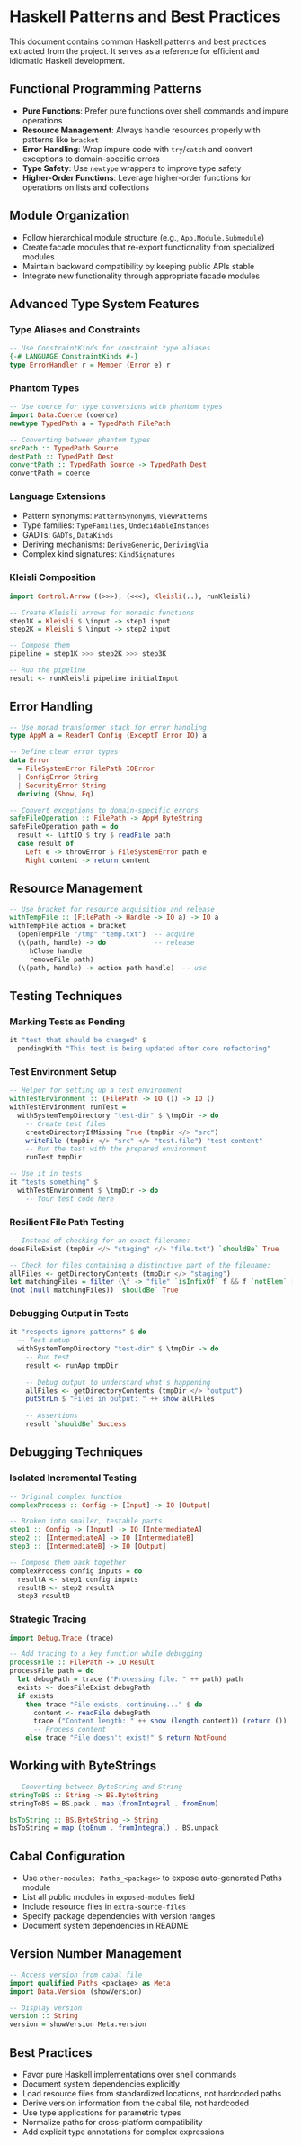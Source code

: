 # Haskell Patterns and Best Practices

This document contains common Haskell patterns and best practices extracted from the project. It serves as a reference for efficient and idiomatic Haskell development.

## Functional Programming Patterns

- **Pure Functions**: Prefer pure functions over shell commands and impure operations
- **Resource Management**: Always handle resources properly with patterns like `bracket`
- **Error Handling**: Wrap impure code with `try`/`catch` and convert exceptions to domain-specific errors
- **Type Safety**: Use `newtype` wrappers to improve type safety
- **Higher-Order Functions**: Leverage higher-order functions for operations on lists and collections

## Module Organization

- Follow hierarchical module structure (e.g., `App.Module.Submodule`)
- Create facade modules that re-export functionality from specialized modules
- Maintain backward compatibility by keeping public APIs stable
- Integrate new functionality through appropriate facade modules

## Advanced Type System Features

### Type Aliases and Constraints

```haskell
-- Use ConstraintKinds for constraint type aliases
{-# LANGUAGE ConstraintKinds #-}
type ErrorHandler r = Member (Error e) r
```

### Phantom Types

```haskell
-- Use coerce for type conversions with phantom types
import Data.Coerce (coerce)
newtype TypedPath a = TypedPath FilePath

-- Converting between phantom types
srcPath :: TypedPath Source
destPath :: TypedPath Dest
convertPath :: TypedPath Source -> TypedPath Dest
convertPath = coerce
```

### Language Extensions

- Pattern synonyms: `PatternSynonyms`, `ViewPatterns`
- Type families: `TypeFamilies`, `UndecidableInstances`
- GADTs: `GADTs`, `DataKinds`
- Deriving mechanisms: `DeriveGeneric`, `DerivingVia`
- Complex kind signatures: `KindSignatures`

### Kleisli Composition

```haskell
import Control.Arrow ((>>>), (<<<), Kleisli(..), runKleisli)

-- Create Kleisli arrows for monadic functions
step1K = Kleisli $ \input -> step1 input
step2K = Kleisli $ \input -> step2 input

-- Compose them
pipeline = step1K >>> step2K >>> step3K

-- Run the pipeline
result <- runKleisli pipeline initialInput
```

## Error Handling

```haskell
-- Use monad transformer stack for error handling
type AppM a = ReaderT Config (ExceptT Error IO) a

-- Define clear error types
data Error
  = FileSystemError FilePath IOError
  | ConfigError String
  | SecurityError String
  deriving (Show, Eq)

-- Convert exceptions to domain-specific errors
safeFileOperation :: FilePath -> AppM ByteString
safeFileOperation path = do
  result <- liftIO $ try $ readFile path
  case result of
    Left e -> throwError $ FileSystemError path e
    Right content -> return content
```

## Resource Management

```haskell
-- Use bracket for resource acquisition and release
withTempFile :: (FilePath -> Handle -> IO a) -> IO a
withTempFile action = bracket
  (openTempFile "/tmp" "temp.txt")  -- acquire
  (\(path, handle) -> do            -- release
     hClose handle
     removeFile path)
  (\(path, handle) -> action path handle)  -- use
```

## Testing Techniques

### Marking Tests as Pending

```haskell
it "test that should be changed" $
  pendingWith "This test is being updated after core refactoring"
```

### Test Environment Setup

```haskell
-- Helper for setting up a test environment
withTestEnvironment :: (FilePath -> IO ()) -> IO ()
withTestEnvironment runTest = 
  withSystemTempDirectory "test-dir" $ \tmpDir -> do
    -- Create test files
    createDirectoryIfMissing True (tmpDir </> "src")
    writeFile (tmpDir </> "src" </> "test.file") "test content"
    -- Run the test with the prepared environment
    runTest tmpDir

-- Use it in tests
it "tests something" $
  withTestEnvironment $ \tmpDir -> do
    -- Your test code here
```

### Resilient File Path Testing

```haskell
-- Instead of checking for an exact filename:
doesFileExist (tmpDir </> "staging" </> "file.txt") `shouldBe` True

-- Check for files containing a distinctive part of the filename:
allFiles <- getDirectoryContents (tmpDir </> "staging")
let matchingFiles = filter (\f -> "file" `isInfixOf` f && f `notElem` [".", ".."]) allFiles
(not (null matchingFiles)) `shouldBe` True
```

### Debugging Output in Tests

```haskell
it "respects ignore patterns" $ do
  -- Test setup
  withSystemTempDirectory "test-dir" $ \tmpDir -> do
    -- Run test
    result <- runApp tmpDir
    
    -- Debug output to understand what's happening
    allFiles <- getDirectoryContents (tmpDir </> "output")
    putStrLn $ "Files in output: " ++ show allFiles
    
    -- Assertions
    result `shouldBe` Success
```

## Debugging Techniques

### Isolated Incremental Testing

```haskell
-- Original complex function
complexProcess :: Config -> [Input] -> IO [Output]

-- Broken into smaller, testable parts
step1 :: Config -> [Input] -> IO [IntermediateA]
step2 :: [IntermediateA] -> IO [IntermediateB]
step3 :: [IntermediateB] -> IO [Output]

-- Compose them back together
complexProcess config inputs = do
  resultA <- step1 config inputs
  resultB <- step2 resultA
  step3 resultB
```

### Strategic Tracing

```haskell
import Debug.Trace (trace)

-- Add tracing to a key function while debugging
processFile :: FilePath -> IO Result
processFile path = do
  let debugPath = trace ("Processing file: " ++ path) path
  exists <- doesFileExist debugPath
  if exists
    then trace "File exists, continuing..." $ do
      content <- readFile debugPath
      trace ("Content length: " ++ show (length content)) (return ())
      -- Process content
    else trace "File doesn't exist!" $ return NotFound
```

## Working with ByteStrings

```haskell
-- Converting between ByteString and String
stringToBS :: String -> BS.ByteString
stringToBS = BS.pack . map (fromIntegral . fromEnum)

bsToString :: BS.ByteString -> String
bsToString = map (toEnum . fromIntegral) . BS.unpack
```

## Cabal Configuration

- Use `other-modules: Paths_<package>` to expose auto-generated Paths module
- List all public modules in `exposed-modules` field
- Include resource files in `extra-source-files`
- Specify package dependencies with version ranges
- Document system dependencies in README

## Version Number Management

```haskell
-- Access version from cabal file
import qualified Paths_<package> as Meta
import Data.Version (showVersion)

-- Display version
version :: String
version = showVersion Meta.version
```

## Best Practices

- Favor pure Haskell implementations over shell commands
- Document system dependencies explicitly
- Load resource files from standardized locations, not hardcoded paths
- Derive version information from the cabal file, not hardcoded
- Use type applications for parametric types
- Normalize paths for cross-platform compatibility
- Add explicit type annotations for complex expressions